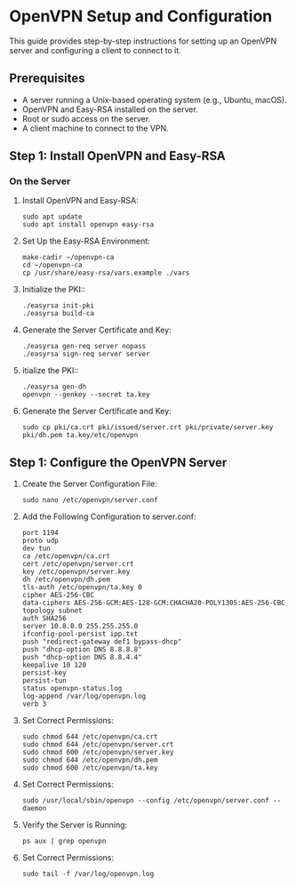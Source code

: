 # OpenVPN Setup and Configuration

This guide provides step-by-step instructions for setting up an OpenVPN server and configuring a client to connect to it.
## Prerequisites

- A server running a Unix-based operating system (e.g., Ubuntu, macOS).
- OpenVPN and Easy-RSA installed on the server.
- Root or sudo access on the server.
- A client machine to connect to the VPN.

## Step 1: Install OpenVPN and Easy-RSA

### On the Server

1. Install OpenVPN and Easy-RSA:
   ```
   sudo apt update
   sudo apt install openvpn easy-rsa 
2. Set Up the Easy-RSA Environment:
   ```
   make-cadir ~/openvpn-ca
   cd ~/openvpn-ca
   cp /usr/share/easy-rsa/vars.example ./vars 
3. Initialize the PKI::
   ```
   ./easyrsa init-pki
   ./easyrsa build-ca
4. Generate the Server Certificate and Key:
   ```
   ./easyrsa gen-req server nopass
   ./easyrsa sign-req server server
5. itialize the PKI::
   ```
   ./easyrsa gen-dh
   openvpn --genkey --secret ta.key
6. Generate the Server Certificate and Key:
   ```
   sudo cp pki/ca.crt pki/issued/server.crt pki/private/server.key pki/dh.pem ta.key/etc/openvpn

## Step 1: Configure the OpenVPN Server

1. Create the Server Configuration File:
   ```
   sudo nano /etc/openvpn/server.conf
2. Add the Following Configuration to server.conf:
   ```
   port 1194
   proto udp
   dev tun
   ca /etc/openvpn/ca.crt
   cert /etc/openvpn/server.crt
   key /etc/openvpn/server.key
   dh /etc/openvpn/dh.pem
   tls-auth /etc/openvpn/ta.key 0
   cipher AES-256-CBC
   data-ciphers AES-256-GCM:AES-128-GCM:CHACHA20-POLY1305:AES-256-CBC
   topology subnet
   auth SHA256
   server 10.8.0.0 255.255.255.0
   ifconfig-pool-persist ipp.txt
   push "redirect-gateway def1 bypass-dhcp"
   push "dhcp-option DNS 8.8.8.8"
   push "dhcp-option DNS 8.8.4.4"
   keepalive 10 120
   persist-key
   persist-tun
   status openvpn-status.log
   log-append /var/log/openvpn.log
   verb 3

3. Set Correct Permissions:
   ```
   sudo chmod 644 /etc/openvpn/ca.crt
   sudo chmod 644 /etc/openvpn/server.crt
   sudo chmod 600 /etc/openvpn/server.key
   sudo chmod 644 /etc/openvpn/dh.pem
   sudo chmod 600 /etc/openvpn/ta.key
4. Set Correct Permissions:
   ```
   sudo /usr/local/sbin/openvpn --config /etc/openvpn/server.conf --daemon
5. Verify the Server is Running:
   ```
   ps aux | grep openvpn
6. Set Correct Permissions:
   ```
   sudo tail -f /var/log/openvpn.log

   
